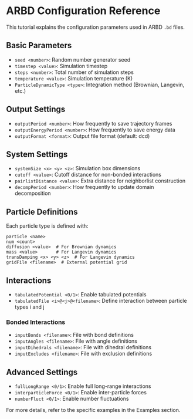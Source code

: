 # ARBD Configuration Reference

This tutorial explains the configuration parameters used in ARBD `.bd` files.

## Basic Parameters

- `seed <number>`: Random number generator seed
- `timestep <value>`: Simulation timestep
- `steps <number>`: Total number of simulation steps
- `temperature <value>`: Simulation temperature (K)
- `ParticleDynamicType <type>`: Integration method (Brownian, Langevin, etc.)

## Output Settings

- `outputPeriod <number>`: How frequently to save trajectory frames
- `outputEnergyPeriod <number>`: How frequently to save energy data
- `outputFormat <format>`: Output file format (default: dcd)

## System Settings

- `systemSize <x> <y> <z>`: Simulation box dimensions
- `cutoff <value>`: Cutoff distance for non-bonded interactions
- `pairlistDistance <value>`: Extra distance for neighborlist construction
- `decompPeriod <number>`: How frequently to update domain decomposition

## Particle Definitions

Each particle type is defined with:

```
particle <name>
num <count>
diffusion <value>  # For Brownian dynamics
mass <value>       # For Langevin dynamics
transDamping <x> <y> <z>  # For Langevin dynamics
gridFile <filename>  # External potential grid
```

## Interactions

- `tabulatedPotential <0/1>`: Enable tabulated potentials
- `tabulatedFile <i>@<j>@<filename>`: Define interaction between particle types i and j

### Bonded Interactions

- `inputBonds <filename>`: File with bond definitions
- `inputAngles <filename>`: File with angle definitions
- `inputDihedrals <filename>`: File with dihedral definitions
- `inputExcludes <filename>`: File with exclusion definitions

## Advanced Settings

- `fullLongRange <0/1>`: Enable full long-range interactions
- `interparticleForce <0/1>`: Enable inter-particle forces
- `numberFluct <0/1>`: Enable number fluctuations

For more details, refer to the specific examples in the Examples section.
